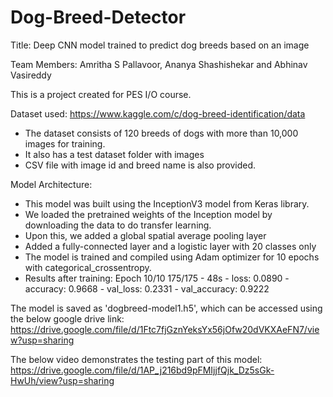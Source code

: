 # Dog-Breed-Detector
Title: Deep CNN model trained to predict dog breeds based on an image

Team Members: Amritha S Pallavoor, Ananya Shashishekar and Abhinav Vasireddy

This is a project created for PES I/O course.

Dataset used: https://www.kaggle.com/c/dog-breed-identification/data
- The dataset consists of 120 breeds of dogs with more than 10,000 images for training.
- It also has a test dataset folder with images
- CSV file with image id and breed name is also provided.

Model Architecture:
- This model was built using the InceptionV3 model from Keras library. 
- We loaded the pretrained weights of the Inception model by downloading the data to do transfer learning.
- Upon this, we added a global spatial average pooling layer
- Added a fully-connected layer and a logistic layer with 20 classes only
- The model is trained and compiled using Adam optimizer for 10 epochs with categorical_crossentropy.
- Results after training:
Epoch 10/10
175/175 - 48s - loss: 0.0890 - accuracy: 0.9668 - val_loss: 0.2331 - val_accuracy: 0.9222

The model is saved as 'dogbreed-model1.h5', which can be accessed using the below google drive link:
https://drive.google.com/file/d/1Ftc7fjGznYeksYx56jOfw20dVKXAeFN7/view?usp=sharing

The below video demonstrates the testing part of this model:
https://drive.google.com/file/d/1AP_j216bd9pFMIjjfQjk_Dz5sGk-HwUh/view?usp=sharing
